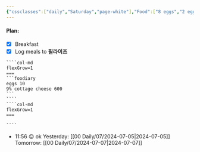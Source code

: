 ```yaml
---
{"cssclasses":["daily","Saturday","page-white"],"Food":["8 eggs","2 eggs","9% cottage cheese","overeat","purge"],"diet":false,"cals":true,"calories":790,"protein":96,"fat":54,"carbs":18,"date":"2024-07-06","share":true,"dg-publish":true,"permalink":"/00-daily/07/2024-07-06/","contentClasses":"daily Saturday page-white","dgPassFrontmatter":true,"noteIcon":"","created":"2025-01-21T01:20:16.135+10:00","updated":"2025-01-21T15:25:25.980+10:00"}
---
```


#### Plan:
- [x] Breakfast
- [x] Log meals to **필라이즈**
`````col
````col-md
flexGrow=1
===
```foodiary 
eggs 10
9% cottage cheese 600
```
````
````col-md
flexGrow=1
===

````
`````
- 11:56 😐  ok
Yesterday: [[00 Daily/07/2024-07-05\|2024-07-05]]
Tomorrow: [[00 Daily/07/2024-07-07\|2024-07-07]]